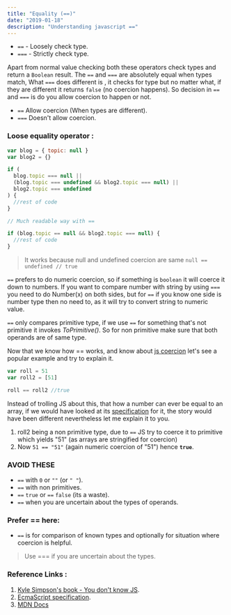 ```yaml
---
title: "Equality (==)"
date: "2019-01-18"
description: "Understanding javascript =="
---
```


- `==` - Loosely check type.
- `===` - Strictly check type.

Apart from normal value checking both these operators check types and return a `Boolean` result. The `==` and `===` are absolutely equal when types match, What `===` does different is , it checks for type but no matter what, if they are different it returns `false` (no coercion happens). So decision in `==` and `===` is do you allow coercion to happen or not.

- `==` Allow coercion (When types are different).
- `===` Doesn't allow coercion.

### Loose equality operator :

```js
var blog = { topic: null }
var blog2 = {}

if (
  blog.topic === null ||
  (blog.topic === undefined && blog2.topic === null) ||
  blog2.topic === undefined
) {
  //rest of code
}

// Much readable way with ==

if (blog.topic == null && blog2.topic === null) {
  //rest of code
}
```

> It works because null and undefined coercion are same
> `null == undefined // true`

`==` prefers to do numeric coercion, so if something is `boolean` it will coerce it down to numbers. If you want to compare number with string by using `===` you need to do Number(x) on both sides, but for `==` if you know one side is number type then no need to, as it will try to convert string to numeric value.

`==` only compares primitive type, if we use `==` for something that's not primitive it invokes _ToPrimitive()_. So for non primitive make sure that both operands are of same type.

Now that we know how == works, and know about [js coercion](/JavaScript-Coercion-deep-dive/) let's see a popular example and try to explain it.

```js
var roll = 51
var roll2 = [51]

roll == roll2 //true
```

Instead of trolling JS about this, that how a number can ever be equal to an array, if we would have looked at its [specification](https://www.ecma-international.org/ecma-262/5.1/#sec-11.9.3) for it, the story would have been different nevertheless let me explain it to you.

1. roll2 being a non primitive type, due to `==` JS try to coerce it to primitive which yields "51" (as arrays are stringified for coercion)
2. Now `51 == "51"` (again numeric coercion of "51") hence **`true`**.

### AVOID THESE

- `==` with `0` or `""` (or `" "`).
- `==` with non primitives.
- `==` `true` or `==` `false` (its a waste).
- `==` when you are uncertain about the types of operands.

### Prefer == here:

- `==` is for comparison of known types and optionally for situation where coercion is helpful.

> Use === if you are uncertain about the types.

### Reference Links :

1. [Kyle Simpson's book - You don't know JS](https://leanpub.com/ydkjsy-get-started).
2. [EcmaScript specification](https://www.ecma-international.org/ecma-262/5.1/#sec-11.9.3).
3. [MDN Docs](https://developer.mozilla.org/en-US/docs/Web/JavaScript/Reference/Operators/Equality)
